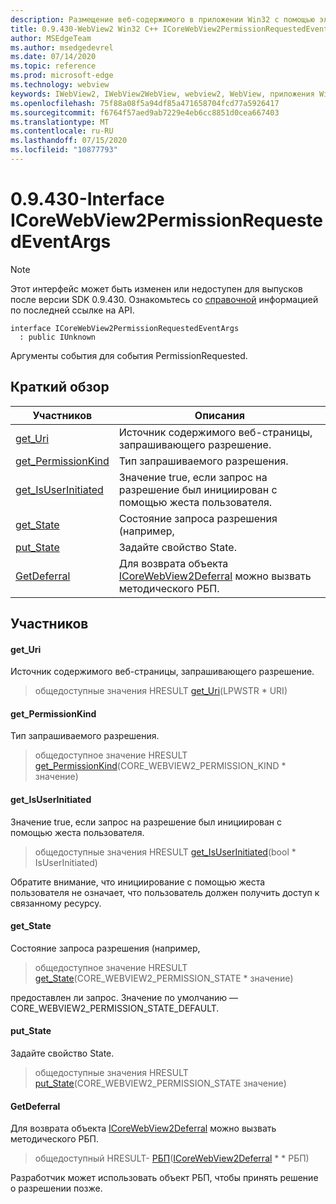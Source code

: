 ```yaml
---
description: Размещение веб-содержимого в приложении Win32 с помощью элемента управления Microsoft Edge WebView2
title: 0.9.430-WebView2 Win32 C++ ICoreWebView2PermissionRequestedEventArgs
author: MSEdgeTeam
ms.author: msedgedevrel
ms.date: 07/14/2020
ms.topic: reference
ms.prod: microsoft-edge
ms.technology: webview
keywords: IWebView2, IWebView2WebView, webview2, WebView, приложения Win32, Win32, EDGE, ICoreWebView2, ICoreWebView2Host, элемент управления "веб-браузер", HTML Edge
ms.openlocfilehash: 75f88a08f5a94df85a471658704fcd77a5926417
ms.sourcegitcommit: f6764f57aed9ab7229e4eb6cc8851d0cea667403
ms.translationtype: MT
ms.contentlocale: ru-RU
ms.lasthandoff: 07/15/2020
ms.locfileid: "10877793"
---
```

# 0.9.430-Interface ICoreWebView2PermissionRequestedEventArgs 

> [!NOTE]
> Этот интерфейс может быть изменен или недоступен для выпусков после версии SDK 0.9.430. Ознакомьтесь со [справочной](../../../webview2-api-reference.md) информацией по последней ссылке на API.

```
interface ICoreWebView2PermissionRequestedEventArgs
  : public IUnknown
```

Аргументы события для события PermissionRequested.

## Краткий обзор

 Участников                        | Описания
--------------------------------|---------------------------------------------
[get_Uri](#get_uri) | Источник содержимого веб-страницы, запрашивающего разрешение.
[get_PermissionKind](#get_permissionkind) | Тип запрашиваемого разрешения.
[get_IsUserInitiated](#get_isuserinitiated) | Значение true, если запрос на разрешение был инициирован с помощью жеста пользователя.
[get_State](#get_state) | Состояние запроса разрешения (например,
[put_State](#put_state) | Задайте свойство State.
[GetDeferral](#getdeferral) | Для возврата объекта [ICoreWebView2Deferral](ICoreWebView2Deferral.md) можно вызвать методического РБП.

## Участников

#### get_Uri 

Источник содержимого веб-страницы, запрашивающего разрешение.

> общедоступные значения HRESULT [get_Uri](#get_uri)(LPWSTR * URI)

#### get_PermissionKind 

Тип запрашиваемого разрешения.

> общедоступное значение HRESULT [get_PermissionKind](#get_permissionkind)(CORE_WEBVIEW2_PERMISSION_KIND * значение)

#### get_IsUserInitiated 

Значение true, если запрос на разрешение был инициирован с помощью жеста пользователя.

> общедоступные значения HRESULT [get_IsUserInitiated](#get_isuserinitiated)(bool * IsUserInitiated)

Обратите внимание, что инициирование с помощью жеста пользователя не означает, что пользователь должен получить доступ к связанному ресурсу.

#### get_State 

Состояние запроса разрешения (например,

> общедоступное значение HRESULT [get_State](#get_state)(CORE_WEBVIEW2_PERMISSION_STATE * значение)

предоставлен ли запрос. Значение по умолчанию — CORE_WEBVIEW2_PERMISSION_STATE_DEFAULT.

#### put_State 

Задайте свойство State.

> общедоступные значения HRESULT [put_State](#put_state)(CORE_WEBVIEW2_PERMISSION_STATE значение)

#### GetDeferral 

Для возврата объекта [ICoreWebView2Deferral](ICoreWebView2Deferral.md) можно вызвать методического РБП.

> общедоступный HRESULT- [РБП](#getdeferral)([ICoreWebView2Deferral](ICoreWebView2Deferral.md) * * РБП)

Разработчик может использовать объект РБП, чтобы принять решение о разрешении позже.

